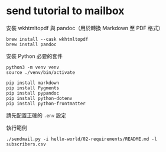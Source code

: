 # send tutorial to mailbox

安裝 wkhtmltopdf 與 pandoc（用於轉換 Markdown 至 PDF 格式）

```
brew install --cask wkhtmltopdf
brew install pandoc
```

安裝 Python 必要的套件

```
python3 -m venv venv
source ./venv/bin/activate

pip install markdown
pip install Pygments
pip install pypandoc
pip install python-dotenv
pip install python-frontmatter
```

請先配置正確的 `.env` 設定

執行範例

```
./sendmail.py -i hello-world/02-requirements/README.md -l subscribers.csv
```